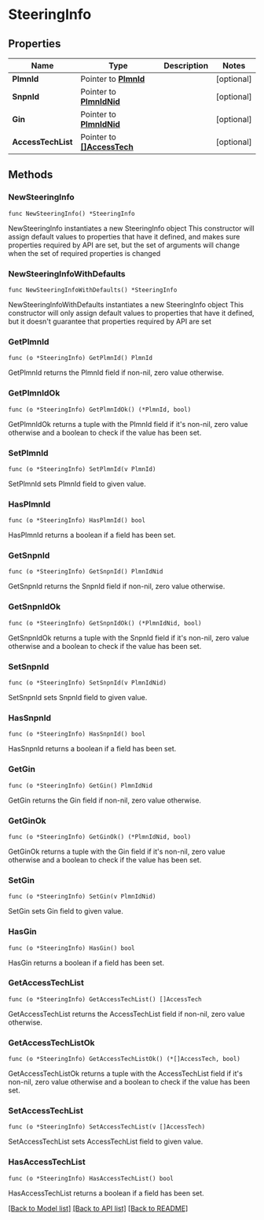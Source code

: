 # SteeringInfo

## Properties

Name | Type | Description | Notes
------------ | ------------- | ------------- | -------------
**PlmnId** | Pointer to [**PlmnId**](PlmnId.md) |  | [optional] 
**SnpnId** | Pointer to [**PlmnIdNid**](PlmnIdNid.md) |  | [optional] 
**Gin** | Pointer to [**PlmnIdNid**](PlmnIdNid.md) |  | [optional] 
**AccessTechList** | Pointer to [**[]AccessTech**](AccessTech.md) |  | [optional] 

## Methods

### NewSteeringInfo

`func NewSteeringInfo() *SteeringInfo`

NewSteeringInfo instantiates a new SteeringInfo object
This constructor will assign default values to properties that have it defined,
and makes sure properties required by API are set, but the set of arguments
will change when the set of required properties is changed

### NewSteeringInfoWithDefaults

`func NewSteeringInfoWithDefaults() *SteeringInfo`

NewSteeringInfoWithDefaults instantiates a new SteeringInfo object
This constructor will only assign default values to properties that have it defined,
but it doesn't guarantee that properties required by API are set

### GetPlmnId

`func (o *SteeringInfo) GetPlmnId() PlmnId`

GetPlmnId returns the PlmnId field if non-nil, zero value otherwise.

### GetPlmnIdOk

`func (o *SteeringInfo) GetPlmnIdOk() (*PlmnId, bool)`

GetPlmnIdOk returns a tuple with the PlmnId field if it's non-nil, zero value otherwise
and a boolean to check if the value has been set.

### SetPlmnId

`func (o *SteeringInfo) SetPlmnId(v PlmnId)`

SetPlmnId sets PlmnId field to given value.

### HasPlmnId

`func (o *SteeringInfo) HasPlmnId() bool`

HasPlmnId returns a boolean if a field has been set.

### GetSnpnId

`func (o *SteeringInfo) GetSnpnId() PlmnIdNid`

GetSnpnId returns the SnpnId field if non-nil, zero value otherwise.

### GetSnpnIdOk

`func (o *SteeringInfo) GetSnpnIdOk() (*PlmnIdNid, bool)`

GetSnpnIdOk returns a tuple with the SnpnId field if it's non-nil, zero value otherwise
and a boolean to check if the value has been set.

### SetSnpnId

`func (o *SteeringInfo) SetSnpnId(v PlmnIdNid)`

SetSnpnId sets SnpnId field to given value.

### HasSnpnId

`func (o *SteeringInfo) HasSnpnId() bool`

HasSnpnId returns a boolean if a field has been set.

### GetGin

`func (o *SteeringInfo) GetGin() PlmnIdNid`

GetGin returns the Gin field if non-nil, zero value otherwise.

### GetGinOk

`func (o *SteeringInfo) GetGinOk() (*PlmnIdNid, bool)`

GetGinOk returns a tuple with the Gin field if it's non-nil, zero value otherwise
and a boolean to check if the value has been set.

### SetGin

`func (o *SteeringInfo) SetGin(v PlmnIdNid)`

SetGin sets Gin field to given value.

### HasGin

`func (o *SteeringInfo) HasGin() bool`

HasGin returns a boolean if a field has been set.

### GetAccessTechList

`func (o *SteeringInfo) GetAccessTechList() []AccessTech`

GetAccessTechList returns the AccessTechList field if non-nil, zero value otherwise.

### GetAccessTechListOk

`func (o *SteeringInfo) GetAccessTechListOk() (*[]AccessTech, bool)`

GetAccessTechListOk returns a tuple with the AccessTechList field if it's non-nil, zero value otherwise
and a boolean to check if the value has been set.

### SetAccessTechList

`func (o *SteeringInfo) SetAccessTechList(v []AccessTech)`

SetAccessTechList sets AccessTechList field to given value.

### HasAccessTechList

`func (o *SteeringInfo) HasAccessTechList() bool`

HasAccessTechList returns a boolean if a field has been set.


[[Back to Model list]](../README.md#documentation-for-models) [[Back to API list]](../README.md#documentation-for-api-endpoints) [[Back to README]](../README.md)


